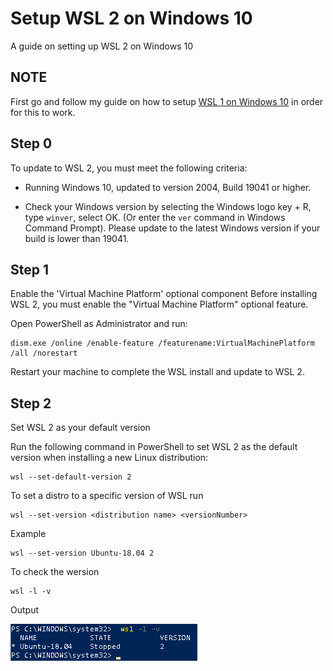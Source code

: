 # Setup WSL 2 on Windows 10
A guide on setting up WSL 2 on Windows 10

## NOTE

First go and follow my guide on how to setup [WSL 1 on Windows 10](https://github.com/BeanGreen247/Setup-WSL-on-Windows-10) in order for this to work.

## Step 0

To update to WSL 2, you must meet the following criteria:

* Running Windows 10, updated to version 2004, Build 19041 or higher.

* Check your Windows version by selecting the Windows logo key + R, type `winver`, select OK. (Or enter the `ver` command in Windows Command Prompt). Please update to the latest Windows version if your build is lower than 19041.

## Step 1

Enable the 'Virtual Machine Platform' optional component
Before installing WSL 2, you must enable the "Virtual Machine Platform" optional feature.

Open PowerShell as Administrator and run:
```
dism.exe /online /enable-feature /featurename:VirtualMachinePlatform /all /norestart
```

Restart your machine to complete the WSL install and update to WSL 2.

## Step 2

Set WSL 2 as your default version

Run the following command in PowerShell to set WSL 2 as the default version when installing a new Linux distribution:
```
wsl --set-default-version 2
```
To set a distro to a specific version of WSL run
```
wsl --set-version <distribution name> <versionNumber>
```
Example
```
wsl --set-version Ubuntu-18.04 2
```
To check the wersion
```
wsl -l -v
```
Output

![Listing of WSL versions](wsl.png)
